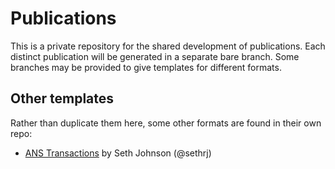 Publications
============

This is a private repository for the shared development of
publications.  Each distinct publication will be generated in a
separate bare branch.  Some branches may be provided to give templates
for different formats.
  
Other templates
----------------

Rather than duplicate them here, some other formats are found in their
own repo:

* [ANS Transactions](https://github.com/sethrj/anstrans) by Seth Johnson (@sethrj)

